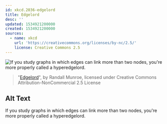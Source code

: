 ```yaml
---
id: xkcd.2036-edgelord
title: Edgelord
desc: ''
updated: 1534921200000
created: 1534921200000
sources:
  - name: xkcd
    url: 'https://creativecommons.org/licenses/by-nc/2.5/'
    license: Creative Commons 2.5
---
```

![If you study graphs in which edges can link more than two nodes, you're more properly called a hyperedgelord.](https://imgs.xkcd.com/comics/edgelord.png)
> "[Edgelord](https://xkcd.com/2036/)", by Randall Munroe, licensed under Creative Commons Attribution-NonCommercial 2.5 License

## Alt Text
If you study graphs in which edges can link more than two nodes, you're more properly called a hyperedgelord.
